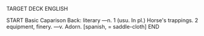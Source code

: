 TARGET DECK
ENGLISH

START
Basic
Caparison
Back: literary —n. 1 (usu. In pl.) Horse's trappings. 2 equipment, finery. —v. Adorn. [spanish, = saddle-cloth]
END
